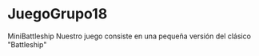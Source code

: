 # JuegoGrupo18
MiniBattleship
Nuestro juego consiste en una pequeña versión del clásico "Battleship"
